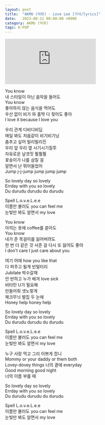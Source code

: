 ```yaml
---
layout: post
title:  "AKMU (악뮤) - Love Lee [가사/lyrics]"
date:   2023-08-21 00:00:00 +0900
category: AKMU (악뮤)
tags: K-POP
---
```


<div class="youtube-iframe-container iframe-16-to-9">
    <iframe src="https://www.youtube.com/embed/EIz09kLzN9k" title="AKMU - Love Lee" frameborder="0" allow="accelerometer; autoplay; clipboard-write; encrypted-media; gyroscope; picture-in-picture; web-share" allowfullscreen></iframe>

</div>

You know  
내 스타일이 아닌 음악을 들어도  
You know  
좋아하지 않는 음식을 먹어도  
우산 없이 비가 와 홀딱 다 젖어도 좋아  
I love it because I love you

우리 관계 디비디비딥  
매일 봐도 처음같이 비기비기닝  
춤추고 싶어 빌리빌리진  
우리 앞 우리 옆 시기시기질투  
자유로운 날갯짓 훨훨훨  
꽃송이가 나를 삼킬 걸  
알면서 난 뛰어들었어  
Jump j-j-jump jump jump jump

So lovely day so lovely  
Errday with you so lovely  
Du durudu durudu du durudu

Spell L.o.v.e.L.e.e  
이름만 불러도 you can feel me  
눈빛만 봐도 알면서 my love

You know  
아끼는 옷에 coffee를 쏟아도  
You know  
내가 준 목걸이를 잃어버려도  
한 번 더 같은 것 사준 걸 다시 또 잃어도 좋아  
I don't care I just care about you

여기 어때 how you like that  
다 퍼주고 될게 빈털터리  
Jubilate 박수갈채  
안 반하고 누가 배겨 love sick  
비타민 U가 필요해  
만들어줘 샛노랗게  
체크무늬 벌집 두 눈에  
Honey help honey help

So lovely day so lovely  
Errday with you so lovely  
Du durudu durudu du durudu

Spell L.o.v.e.L.e.e  
이름만 불러도 you can feel me  
눈빛만 봐도 알면서 my love

누구 사랑 먹고 그리 이쁘게 컸니  
Mommy or your daddy or them both  
Lovey-dovey things 너의 곁에 everyday  
Good morning good night  
너의 이름 부를 때

So lovely day so lovely  
Errday with you so lovely  
Du durudu durudu du durudu

Spell L.o.v.e.L.e.e  
이름만 불러도 you can feel me  
눈빛만 봐도 알면서 my love